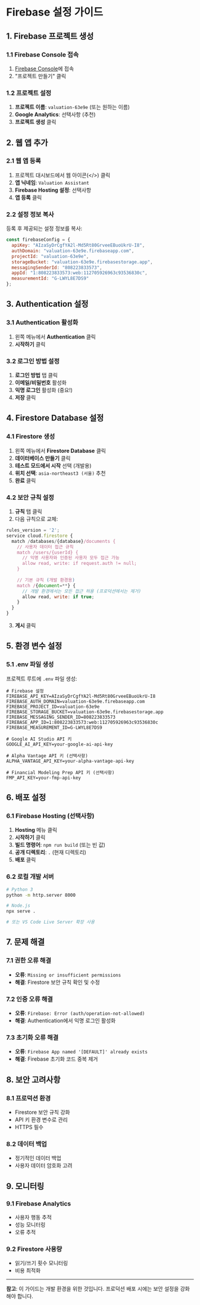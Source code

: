 # Firebase 설정 가이드

## 1. Firebase 프로젝트 생성

### 1.1 Firebase Console 접속
1. [Firebase Console](https://console.firebase.google.com/)에 접속
2. "프로젝트 만들기" 클릭

### 1.2 프로젝트 설정
1. **프로젝트 이름**: `valuation-63e9e` (또는 원하는 이름)
2. **Google Analytics**: 선택사항 (추천)
3. **프로젝트 생성** 클릭

## 2. 웹 앱 추가

### 2.1 웹 앱 등록
1. 프로젝트 대시보드에서 웹 아이콘(</>) 클릭
2. **앱 닉네임**: `Valuation Assistant`
3. **Firebase Hosting 설정**: 선택사항
4. **앱 등록** 클릭

### 2.2 설정 정보 복사
등록 후 제공되는 설정 정보를 복사:
```javascript
const firebaseConfig = {
  apiKey: "AIzaSyDrCgfYA2l-Md5Rt80GrveeEBuoUkrU-I8",
  authDomain: "valuation-63e9e.firebaseapp.com",
  projectId: "valuation-63e9e",
  storageBucket: "valuation-63e9e.firebasestorage.app",
  messagingSenderId: "808223833573",
  appId: "1:808223833573:web:112705926963c93536830c",
  measurementId: "G-LWYL8E7DS9"
};
```

## 3. Authentication 설정

### 3.1 Authentication 활성화
1. 왼쪽 메뉴에서 **Authentication** 클릭
2. **시작하기** 클릭

### 3.2 로그인 방법 설정
1. **로그인 방법** 탭 클릭
2. **이메일/비밀번호** 활성화
3. **익명 로그인** 활성화 (중요!)
4. **저장** 클릭

## 4. Firestore Database 설정

### 4.1 Firestore 생성
1. 왼쪽 메뉴에서 **Firestore Database** 클릭
2. **데이터베이스 만들기** 클릭
3. **테스트 모드에서 시작** 선택 (개발용)
4. **위치 선택**: `asia-northeast3 (서울)` 추천
5. **완료** 클릭

### 4.2 보안 규칙 설정
1. **규칙** 탭 클릭
2. 다음 규칙으로 교체:

```javascript
rules_version = '2';
service cloud.firestore {
  match /databases/{database}/documents {
    // 사용자 데이터 접근 규칙
    match /users/{userId} {
      // 익명 사용자와 인증된 사용자 모두 접근 가능
      allow read, write: if request.auth != null;
    }
    
    // 기본 규칙 (개발 환경용)
    match /{document=**} {
      // 개발 환경에서는 모든 접근 허용 (프로덕션에서는 제거)
      allow read, write: if true;
    }
  }
}
```

3. **게시** 클릭

## 5. 환경 변수 설정

### 5.1 .env 파일 생성
프로젝트 루트에 `.env` 파일 생성:

```env
# Firebase 설정
FIREBASE_API_KEY=AIzaSyDrCgfYA2l-Md5Rt80GrveeEBuoUkrU-I8
FIREBASE_AUTH_DOMAIN=valuation-63e9e.firebaseapp.com
FIREBASE_PROJECT_ID=valuation-63e9e
FIREBASE_STORAGE_BUCKET=valuation-63e9e.firebasestorage.app
FIREBASE_MESSAGING_SENDER_ID=808223833573
FIREBASE_APP_ID=1:808223833573:web:112705926963c93536830c
FIREBASE_MEASUREMENT_ID=G-LWYL8E7DS9

# Google AI Studio API 키
GOOGLE_AI_API_KEY=your-google-ai-api-key

# Alpha Vantage API 키 (선택사항)
ALPHA_VANTAGE_API_KEY=your-alpha-vantage-api-key

# Financial Modeling Prep API 키 (선택사항)
FMP_API_KEY=your-fmp-api-key
```

## 6. 배포 설정

### 6.1 Firebase Hosting (선택사항)
1. **Hosting** 메뉴 클릭
2. **시작하기** 클릭
3. **빌드 명령어**: `npm run build` (또는 빈 값)
4. **공개 디렉토리**: `.` (현재 디렉토리)
5. **배포** 클릭

### 6.2 로컬 개발 서버
```bash
# Python 3
python -m http.server 8000

# Node.js
npx serve .

# 또는 VS Code Live Server 확장 사용
```

## 7. 문제 해결

### 7.1 권한 오류 해결
- **오류**: `Missing or insufficient permissions`
- **해결**: Firestore 보안 규칙 확인 및 수정

### 7.2 인증 오류 해결
- **오류**: `Firebase: Error (auth/operation-not-allowed)`
- **해결**: Authentication에서 익명 로그인 활성화

### 7.3 초기화 오류 해결
- **오류**: `Firebase App named '[DEFAULT]' already exists`
- **해결**: Firebase 초기화 코드 중복 제거

## 8. 보안 고려사항

### 8.1 프로덕션 환경
- Firestore 보안 규칙 강화
- API 키 환경 변수로 관리
- HTTPS 필수

### 8.2 데이터 백업
- 정기적인 데이터 백업
- 사용자 데이터 암호화 고려

## 9. 모니터링

### 9.1 Firebase Analytics
- 사용자 행동 추적
- 성능 모니터링
- 오류 추적

### 9.2 Firestore 사용량
- 읽기/쓰기 횟수 모니터링
- 비용 최적화

---

**참고**: 이 가이드는 개발 환경을 위한 것입니다. 프로덕션 배포 시에는 보안 설정을 강화해야 합니다. 